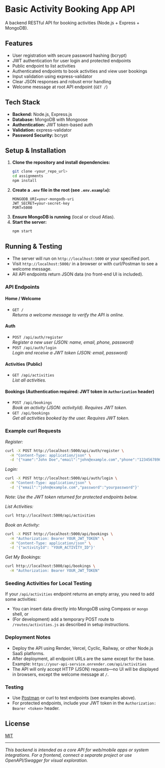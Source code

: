 # Basic Activity Booking App API

A backend RESTful API for booking activities (Node.js + Express + MongoDB).

## Features

- User registration with secure password hashing (bcrypt)
- JWT authentication for user login and protected endpoints
- Public endpoint to list activities
- Authenticated endpoints to book activities and view user bookings
- Input validation using express-validator
- Clear JSON responses and robust error handling
- Welcome message at root API endpoint (`GET /`)

## Tech Stack

- **Backend:** Node.js, Express.js
- **Database:** MongoDB with Mongoose
- **Authentication:** JWT token-based auth
- **Validation:** express-validator
- **Password Security:** bcrypt

## Setup & Installation

1. **Clone the repository and install dependencies:**
   ```sh
   git clone <your_repo_url>
   cd assignments
   npm install
   ```
2. **Create a `.env` file in the root (see `.env.example`):**
   ```
   MONGODB_URI=your-mongodb-uri
   JWT_SECRET=your-secret-key
   PORT=5000
   ```
3. **Ensure MongoDB is running** (local or cloud Atlas).
4. **Start the server:**
   ```sh
   npm start
   ```

## Running & Testing

- The server will run on `http://localhost:5000` or your specified port.
- Visit `http://localhost:5000/` in a browser or with curl/Postman to see a welcome message.
- All API endpoints return JSON data (no front-end UI is included).

### API Endpoints

#### Home / Welcome
- `GET /`  
  _Returns a welcome message to verify the API is online._

#### Auth
- `POST /api/auth/register`  
  _Register a new user (JSON: name, email, phone, password)_
- `POST /api/auth/login`  
  _Login and receive a JWT token (JSON: email, password)_

#### Activities (Public)
- `GET /api/activities`  
  _List all activities._

#### Bookings (Authentication required: JWT token in `Authorization` header)
- `POST /api/bookings`  
  _Book an activity (JSON: activityId). Requires JWT token._
- `GET /api/bookings`  
  _Get all activities booked by the user. Requires JWT token._

### Example curl Requests

_Register:_
```sh
curl -X POST http://localhost:5000/api/auth/register \
  -H "Content-Type: application/json" \
  -d '{"name":"John Doe","email":"john@example.com","phone":"1234567890","password":"yourpassword"}'
```

_Login:_
```sh
curl -X POST http://localhost:5000/api/auth/login \
  -H "Content-Type: application/json" \
  -d '{"email":"john@example.com","password":"yourpassword"}'
```
_Note: Use the JWT token returned for protected endpoints below._

_List Activities:_
```sh
curl http://localhost:5000/api/activities
```

_Book an Activity:_
```sh
curl -X POST http://localhost:5000/api/bookings \
  -H "Authorization: Bearer YOUR_JWT_TOKEN" \
  -H "Content-Type: application/json" \
  -d '{"activityId": "YOUR_ACTIVITY_ID"}'
```

_Get My Bookings:_
```sh
curl http://localhost:5000/api/bookings \
  -H "Authorization: Bearer YOUR_JWT_TOKEN"
```

### Seeding Activities for Local Testing

If your `/api/activities` endpoint returns an empty array, you need to add some activities:
- You can insert data directly into MongoDB using Compass or `mongo` shell, or
- (For development) add a temporary POST route to `/routes/activities.js` as described in setup instructions.

### Deployment Notes

- Deploy the API using Render, Vercel, Cyclic, Railway, or other Node.js SaaS platforms.
- After deployment, all endpoint URLs are the same except for the base.  
  Example: `https://your-api-service.onrender.com/api/activities`
- The API will only accept HTTP (JSON) requests—no UI will be displayed in browsers, except the welcome message at `/`.

### Testing

- Use [Postman](https://www.postman.com/) or curl to test endpoints (see examples above).
- For protected endpoints, include your JWT token in the `Authorization: Bearer <token>` header.

## License

[MIT](LICENSE)

---
_This backend is intended as a core API for web/mobile apps or system integrations. For a frontend, connect a separate project or use OpenAPI/Swagger for visual exploration._
